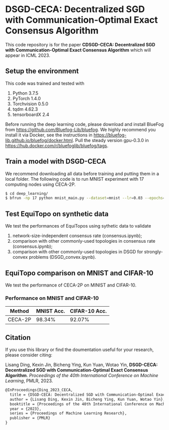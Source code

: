# DSGD-CECA: Decentralized SGD with Communication-Optimal Exact Consensus Algorithm

This code repository is for the paper
**CDSGD-CECA: Decentralized SGD with Communication-Optimal Exact Consensus Algorithm** which will 
appear in ICML 2023. 

## Setup the environment

This code was trained and tested with

1. Python 3.7.5
2. PyTorch 1.4.0
3. Torchvision 0.5.0
4. tqdm 4.62.3
5. tensorboardX 2.4

Before running the deep learning code, please download and install BlueFog from https://github.com/Bluefog-Lib/bluefog. We highly recommend you install it via Docker, see the instructions in https://bluefog-lib.github.io/bluefog/docker.html. Pull the steady version gpu-0.3.0 in https://hub.docker.com/r/bluefoglib/bluefog/tags. 

## Train a model with DSGD-CECA

We recommend downloading all data before training and putting them in a local folder. The following code is to run MNIST experiment with 17 computing nodes using CECA-2P.

```bash
$ cd deep_learning/
$ bfrun -np 17 python mnist_main.py --dataset=mnist --lr=0.03 --epochs=20
```
## Test EquiTopo on synthetic data

We test the performances of EquiTopos using sythetic data to validate 
1) network-size-independent consensus rate (consensus.ipynb);
2) comparison with other commonly-used topologies in consensus rate (consensus.ipynb);
3) comparison with other commonly-used topologies in DSGD for strongly-convex problems (DSGD_convex.ipynb).

## EquiTopo comparison on MNIST and CIFAR-10

We test the performance of CECA-2P on MINIST and CIFAR-10.

### Performance on MNIST and CIFAR-10

| Method  | MNIST Acc. | CIFAR-10 Acc. |
|--------|------|------|
| CECA-2P | 98.34% | 92.07% |

## Citation

If you use this library or find the doumentation useful for your research, please consider citing:

Lisang Ding, Kexin Jin, Bicheng Ying, Kun Yuan, Wotao Yin,
**DSGD-CECA: Decentralized SGD with Communication-Optimal Exact Consensus Algorithm**.
*Proceedings of the 40th International Conference on Machine Learning*, PMLR, 2023.

```txt
@InProceedings{Ding_2023_CECA,
  title = {DSGD-CECA: Decentralized SGD with Communication-Optimal Exact Consensus Algorithm},
  author = {Lisang Ding, Kexin Jin, Bicheng Ying, Kun Yuan, Wotao Yin},
  booktitle = {Proceedings of the 40th International Conference on Machine Learning},
  year = {2023},
  series = {Proceedings of Machine Learning Research},
  publisher = {PMLR}
}
```
